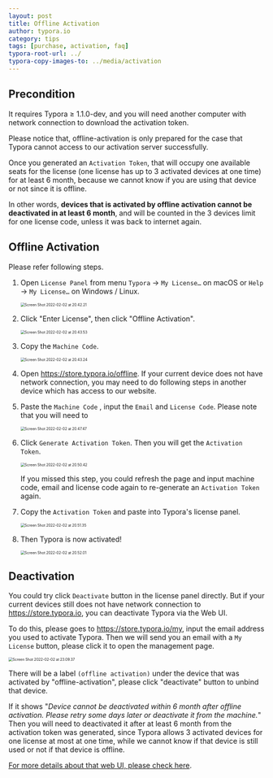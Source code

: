 ```yaml
---
layout: post
title: Offline Activation
author: typora.io
category: tips
tags: [purchase, activation, faq]
typora-root-url: ../
typora-copy-images-to: ../media/activation
---
```


## Precondition

It requires Typora ≥ 1.1.0-dev, and you will need another computer with network connection to download the activation token.

Please notice that, offline-activation is only prepared for the case that Typora cannot access to our activation server successfully. 

Once you generated an `Activation Token`, that will occupy one available seats for the license (one license has up to 3 activated devices at one time) for at least 6 month, because we cannot know if you are using that device or not since it is offline. 

In other words, **devices that is activated by offline activation cannot be deactivated in at least 6 month**, and will be counted in the 3 devices limit for one license code, unless it was back to internet again.

## Offline Activation

Please refer following steps.

1. Open `License Panel` from menu `Typora` → `My License…` on macOS or `Help` → `My License…` on Windows / Linux.

   <img src="/media/activation/Screen Shot 2022-02-02 at 20.42.21.png" alt="Screen Shot 2022-02-02 at 20.42.21" style="zoom:50%;" />

2. Click "Enter License", then click "Offline Activation".

   <img src="/media/activation/Screen Shot 2022-02-02 at 20.43.53.png" alt="Screen Shot 2022-02-02 at 20.43.53" style="zoom:50%;" />

3. Copy the `Machine Code`.

   <img src="/media/activation/Screen Shot 2022-02-02 at 20.43.24.png" alt="Screen Shot 2022-02-02 at 20.43.24" style="zoom:50%;" />

4. Open <https://store.typora.io/offline>. If your current device does not have network connection, you may need to do following steps in another device which has access to our website.

5. Paste the `Machine Code` , input the `Email` and `License Code`. Please note that you will need to 

   <img src="/media/activation/Screen Shot 2022-02-02 at 20.47.47.png" alt="Screen Shot 2022-02-02 at 20.47.47" style="zoom:50%;" />

6. Click `Generate Activation Token`. Then you will get the `Activation Token`.

   <img src="/media/activation/Screen Shot 2022-02-02 at 20.50.42.png" alt="Screen Shot 2022-02-02 at 20.50.42" style="zoom:50%;" />

   If you missed this step, you could refresh the page and input machine code, email and license code again to re-generate an `Activation Token` again.

7. Copy the `Activation Token` and paste into Typora's license panel.

   <img src="/media/activation/Screen Shot 2022-02-02 at 20.51.35.png" alt="Screen Shot 2022-02-02 at 20.51.35" style="zoom:50%;" />

8. Then Typora is now activated!

   <img src="/media/activation/Screen Shot 2022-02-02 at 20.52.01.png" alt="Screen Shot 2022-02-02 at 20.52.01" style="zoom:50%;" />

## Deactivation

You could try click `Deactivate` button in the license panel directly. But if your current devices still does not have network connection to <https://store.typora.io>, you can deactivate Typora via the Web UI.

To do this, please goes to <https://store.typora.io/my>, input the email address you used to activate Typora. Then we will send you an email with a `My License` button, please click it to open the management page.

<img src="/media/activation/Screen Shot 2022-02-02 at 23.09.37.png" alt="Screen Shot 2022-02-02 at 23.09.37" style="zoom:50%;" />

There will be a label `(offline activation)` under the device that was activated by "offline-activation", please click "deactivate" button to unbind that device.

If it shows "*Device cannot be deactivated within 6 month after offline activation. Please retry some days later or deactivate it from the machine.*" Then you will need to deactivated it after at least 6 month from the activation token was generated, since Typora allows 3 activated devices for one license at most at one time, while we cannot know if that device is still used or not if that device is offline.

[For more details about that web UI, please check here](/My-License/).